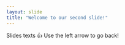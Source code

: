 ```yaml
---
layout: slide
title: "Welcome to our second slide!"
---
```

Slides texts 👍
Use the left arrow to go back!
